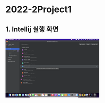 # 2022-2Project1
## 1. Intellij 실행 화면
<img width=300 src="https://github.com/LimYeonkyu/2022-2Project1/blob/7f63b2b93c7dce03fb179f2d836459a95538f854/screenshots/%E1%84%89%E1%85%B3%E1%84%8F%E1%85%B3%E1%84%85%E1%85%B5%E1%86%AB%E1%84%89%E1%85%A3%E1%86%BA%202022-09-04%20%E1%84%8B%E1%85%A9%E1%84%92%E1%85%AE%2010.07.51.png"/>
